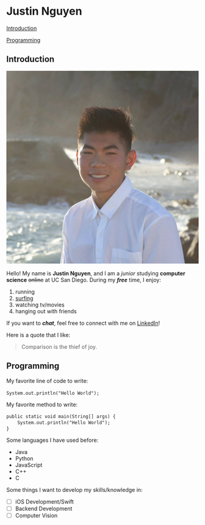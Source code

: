 # Justin Nguyen

[Introduction](#introduction)

[Programming](#programming)

## Introduction

![This is a picture of me](images/JustinNguyen.jpg)

Hello! My name is **Justin Nguyen**, and I am a *junior* studying **computer science** ~~online~~ at UC San Diego. During my **_free_** time, I enjoy:

1. running 
2. [surfing](images/surfing.JPG)
3. watching tv/movies
4. hanging out with friends

If you want to ***chat***, feel free to connect with me on [LinkedIn](https://www.linkedin.com/in/justnguyen1/)!

Here is a quote that I like:

> Comparison is the thief of joy.

## Programming

My favorite line of code to write: 

`System.out.println("Hello World");`

My favorite method to write:

```
public static void main(String[] args) {
    System.out.println("Hello World");
}
```

Some languages I have used before:

- Java
- Python
- JavaScript
- C++
- C

Some things I want to develop my skills/knowledge in:

- [ ] iOS Development/Swift
- [ ] Backend Development
- [ ] Computer Vision